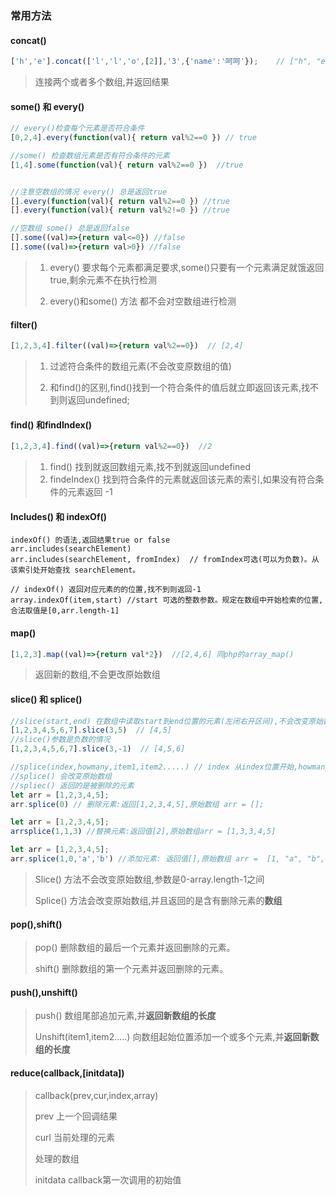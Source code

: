 ### 常用方法

#### concat() 

```js
['h','e'].concat(['l','l','o',[2]],'3',{'name':'呵呵'});    // ["h", "e", "l", "l", "o", Array(1), "3", {}]
```

> 连接两个或者多个数组,并返回结果



#### some() 和  every() 

```js
// every()检查每个元素是否符合条件
[0,2,4].every(function(val){ return val%2==0 }) // true 

//some() 检查数组元素是否有符合条件的元素
[1,4].some(function(val){ return val%2==0 })  //true


//注意空数组的情况 every() 总是返回true
[].every(function(val){ return val%2==0 }) //true
[].every(function(val){ return val%2!=0 }) //true

//空数组 some() 总是返回false
[].some((val)=>{return val<=0}) //false
[].some((val)=>{return val>0}) //false

```

> 1. every() 要求每个元素都满足要求,some()只要有一个元素满足就饿返回true,剩余元素不在执行检测
>
> 2. every()和some() 方法 都不会对空数组进行检测



####  filter()

```js
[1,2,3,4].filter((val)=>{return val%2==0})  // [2,4]
```

> 1. 过滤符合条件的数组元素(不会改变原数组的值)
>
> 2. 和find()的区别,find()找到一个符合条件的值后就立即返回该元素,找不到则返回undefined; 



#### find()  和findIndex() 

```js
[1,2,3,4].find((val)=>{return val%2==0})  //2
```

> 1. find() 找到就返回数组元素,找不到就返回undefined
> 2. findeIndex() 找到符合条件的元素就返回该元素的索引,如果没有符合条件的元素返回 -1



#### Includes() 和  indexOf()

```
indexOf() 的语法,返回结果true or false
arr.includes(searchElement)
arr.includes(searchElement, fromIndex)  // fromIndex可选(可以为负数)。从该索引处开始查找 searchElement。

// indexOf() 返回对应元素的的位置,找不到则返回-1
array.indexOf(item,start) //start 可选的整数参数。规定在数组中开始检索的位置,合法取值是[0,arr.length-1]

```

#### map()

```js
[1,2,3].map((val)=>{return val*2})  //[2,4,6] 同php的array_map()
```

> 返回新的数组,不会更改原始数组



#### slice()  和 splice()

```js
//slice(start,end) 在数组中读取start到end位置的元素(左闭右开区间),不会改变原始数组
[1,2,3,4,5,6,7].slice(3,5)  // [4,5]
//slice()参数是负数的情况
[1,2,3,4,5,6,7].slice(3,-1)  // [4,5,6]

//splice(index,howmany,item1,item2.....) // index 从index位置开始,howmany 删除多少个元素, items 要添加的元素
//splice() 会改变原始数组
//spliec() 返回的是被删除的元素
let arr = [1,2,3,4,5];
arr.splice(0) // 删除元素:返回[1,2,3,4,5],原始数组 arr = []; 

let arr = [1,2,3,4,5];
arrsplice(1,1,3) //替换元素:返回值[2],原始数组arr = [1,3,3,4,5]

let arr = [1,2,3,4,5];
arr.splice(1,0,'a','b') //添加元素: 返回值[],原始数组 arr =  [1, "a", "b", 2, 3, 4, 5]

```

> Slice() 方法不会改变原始数组,参数是0-array.length-1之间
>
> Splice() 方法会改变原始数组,并且返回的是含有删除元素的**数组**



#### pop(),shift()

>pop()   删除数组的最后一个元素并返回删除的元素。
>
>shift() 删除数组的第一个元素并返回删除的元素。



#### push(),unshift() 

> push()  数组尾部追加元素,并**返回新数组的长度**
>
> Unshift(item1,item2.....)  向数组起始位置添加一个或多个元素,并**返回新数组的长度**

#### reduce(callback,[initdata])

>callback(prev,cur,index,array)    
>
>prev 上一个回调结果
>
>curl 当前处理的元素
>
>处理的数组
>
>initdata  callback第一次调用的初始值



